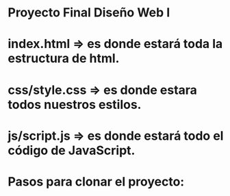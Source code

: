 # Proyecto Final Diseño Web I 

# index.html => es donde estará toda la estructura de html.

# css/style.css => es donde estara todos nuestros estilos.

# js/script.js => es donde estará todo el código de JavaScript.

# Pasos para clonar el proyecto:
